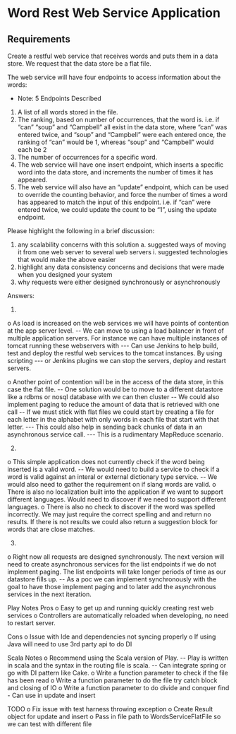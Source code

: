 Word Rest Web Service Application
=====================================

Requirements
------------

Create a restful web service that receives words and puts them in a data store.  We request that the data store be a flat file.

The web service will have four endpoints to access information about the words:
* Note: 5 Endpoints Described

1) A list of all words stored in the file.
2) The ranking, based on number of occurrences, that the word is.  i.e. if “can” “soup” and “Campbell”
   all exist in the data store, where “can” was entered twice, and “soup” and “Campbell” were each entered once,
   the ranking of “can” would be 1, whereas “soup” and “Campbell” would each be 2
3) The number of occurrences for a specific word.
4) The web service will have one insert endpoint, which inserts a specific word into the data store,
   and increments the number of times it has appeared.
5) The web service will also have an “update” endpoint, which can be used to override the counting behavior,
   and force the number of times a word has appeared to match the input of this endpoint.
   i.e. if “can” were entered twice, we could update the count to be “1”, using the update endpoint.
   
Please highlight the following in a brief discussion:
1) any scalability concerns with this solution
  a. suggested ways of moving it from one web server to several web servers
     i. suggested technologies that would make the above easier
2) highlight any data consistency concerns and decisions that were made when you designed your system
3) why requests were either designed synchronously or asynchronously


Answers:

1)
o As load is increased on the web services we will have points of contention at the app server level.
-- We can move to using a load balancer in front of multiple application servers. For instance we can have multiple
   instances of tomcat running these webservers with
--- Can use Jenkins to help build, test and deploy the restful web services to the tomcat instances. By using scripting
--- or Jenkins plugins we can stop the servers, deploy and restart servers.

o Another point of contention will be in the access of the data store, in this case the flat file.
-- One solution would be to move to a different datastore like a rdbms or nosql database with we can then cluster
-- We could also implement paging to reduce the amount of data that is retrieved with one call
-- If we must stick with flat files we could start by creating a file for each letter in the alphabet with only words
   in each file that start with that letter.
--- This could also help in sending back chunks of data in an asynchronous service call.
--- This is a rudimentary MapReduce scenario.

2)
o This simple application does not currently check if the word being inserted is a valid word.
-- We would need to build a service to check if a word is valid against an interal or external dictionary type service.
-- We would also need to gather the requirement on if slang words are valid.
o There is also no localization built into the application if we want to support different languages.
  Would need to discover if we need to support different languages.
o There is also no check to discover if the word was spelled incorrectly. We may just require the correct spelling and
  and return no results. If there is not results we could also return a suggestion block for words that are close matches.

3)
o Right now all requests are designed synchronously. The next version will need to create asynchronous services for the
  list endpoints if we do not implement paging. The list endpoints will take longer periods of time as our datastore fills up.
-- As a poc we can implement synchronously with the goal to have those implement paging and to later add the asynchronous
   services in the next iteration.

Play Notes
Pros
o Easy to get up and running quickly creating rest web services
o Controllers are automatically reloaded when developing, no need to restart server.

Cons
o Issue with Ide and dependencies not syncing properly
o If using Java will need to use 3rd party api to do DI


Scala Notes
o Recommend using the Scala version of Play.
-- Play is written in scala and the syntax in the routing file is scala.
-- Can integrate spring or go with DI pattern like Cake.
o Write a function parameter to check if the file has been read
o Write a function parameter to do the file try catch block and closing of IO
o Write a function parameter to do divide and conquer find - Can use in update and insert

TODO
o Fix issue with test harness throwing exception
o Create Result object for update and insert
o Pass in file path to WordsServiceFlatFile so we can test with different file
